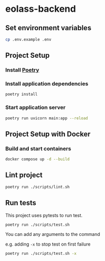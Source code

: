 # eolass-backend

## Set environment variables

```sh
cp .env.example .env
```

## Project Setup

### Install [Poetry](https://python-poetry.org/docs/#installation)

### Install application dependencies

```sh
poetry install
```

### Start application server

```sh
poetry run uvicorn main:app --reload
```

## Project Setup with Docker

### Build and start containers

```sh
docker compose up -d --build
```

## Lint project

```sh
poetry run ./scripts/lint.sh
```

## Run tests
This project uses pytests to run test.

```sh
poetry run ./scripts/test.sh
```

You can add any arguments to the command

e.g. adding `-x` to stop test on first failure

```sh
poetry run ./scripts/test.sh -x
```
